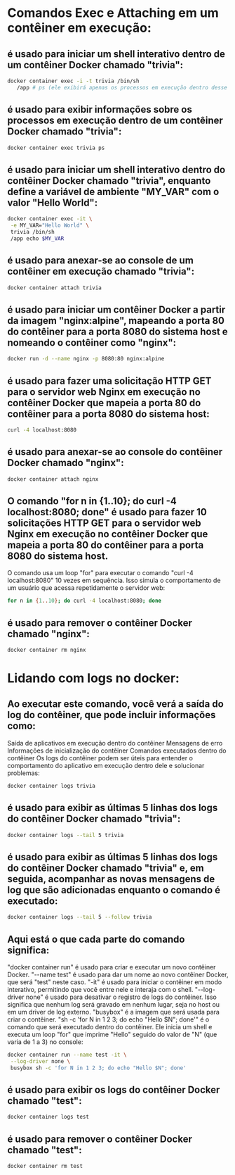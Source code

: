 # Comandos Exec e Attaching em um contêiner em execução:

## é usado para iniciar um shell interativo dentro de um contêiner Docker chamado "trivia":
```sh
docker container exec -i -t trivia /bin/sh
   /app # ps (ele exibirá apenas os processos em execução dentro desse contêiner)
```

## é usado para exibir informações sobre os processos em execução dentro de um contêiner Docker chamado "trivia":
```sh
docker container exec trivia ps
```

## é usado para iniciar um shell interativo dentro do contêiner Docker chamado "trivia", enquanto define a variável de ambiente "MY_VAR" com o valor "Hello World":
```sh
docker container exec -it \
 -e MY_VAR="Hello World" \
 trivia /bin/sh
 /app echo $MY_VAR
```

## é usado para anexar-se ao console de um contêiner em execução chamado "trivia":
```sh
docker container attach trivia
```

## é usado para iniciar um contêiner Docker a partir da imagem "nginx:alpine", mapeando a porta 80 do contêiner para a porta 8080 do sistema host e nomeando o contêiner como "nginx":
```sh
docker run -d --name nginx -p 8080:80 nginx:alpine
```

##  é usado para fazer uma solicitação HTTP GET para o servidor web Nginx em execução no contêiner Docker que mapeia a porta 80 do contêiner para a porta 8080 do sistema host:
```sh
curl -4 localhost:8080
```

## é usado para anexar-se ao console do contêiner Docker chamado "nginx":
```sh
docker container attach nginx
```

## O comando "for n in {1..10}; do curl -4 localhost:8080; done" é usado para fazer 10 solicitações HTTP GET para o servidor web Nginx em execução no contêiner Docker que mapeia a porta 80 do contêiner para a porta 8080 do sistema host.
O comando usa um loop "for" para executar o comando "curl -4 localhost:8080" 10 vezes em sequência. Isso simula o comportamento de um usuário que acessa repetidamente o servidor web:
```sh
for n in {1..10}; do curl -4 localhost:8080; done
```

## é usado para remover o contêiner Docker chamado "nginx":
```sh
docker container rm nginx
```

# Lidando com logs no docker:

## Ao executar este comando, você verá a saída do log do contêiner, que pode incluir informações como:
Saída de aplicativos em execução dentro do contêiner
Mensagens de erro
Informações de inicialização do contêiner
Comandos executados dentro do contêiner
Os logs do contêiner podem ser úteis para entender o comportamento do aplicativo em execução dentro dele e solucionar problemas:
```sh
docker container logs trivia
```

## é usado para exibir as últimas 5 linhas dos logs do contêiner Docker chamado "trivia": 
```sh
docker container logs --tail 5 trivia
```

## é usado para exibir as últimas 5 linhas dos logs do contêiner Docker chamado "trivia" e, em seguida, acompanhar as novas mensagens de log que são adicionadas enquanto o comando é executado:
```sh
docker container logs --tail 5 --follow trivia
```

## Aqui está o que cada parte do comando significa:
"docker container run" é usado para criar e executar um novo contêiner Docker.
"--name test" é usado para dar um nome ao novo contêiner Docker, que será "test" neste caso.
"-it" é usado para iniciar o contêiner em modo interativo, permitindo que você entre nele e interaja com o shell.
"--log-driver none" é usado para desativar o registro de logs do contêiner. Isso significa que nenhum log será gravado em nenhum lugar, seja no host ou em um driver de log externo.
"busybox" é a imagem que será usada para criar o contêiner.
"sh -c 'for N in 1 2 3; do echo "Hello $N"; done'" é o comando que será executado dentro do contêiner. Ele inicia um shell e executa um loop "for" que imprime "Hello" seguido do valor de "N" (que varia de 1 a 3) no console:
```sh
docker container run --name test -it \
 --log-driver none \
 busybox sh -c 'for N in 1 2 3; do echo "Hello $N"; done'
```

##  é usado para exibir os logs do contêiner Docker chamado "test":
```sh
docker container logs test
```

## é usado para remover o contêiner Docker chamado "test":
```sh
docker container rm test
```


